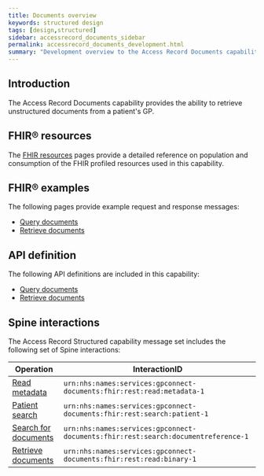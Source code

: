 ```yaml
---
title: Documents overview
keywords: structured design
tags: [design,structured]
sidebar: accessrecord_documents_sidebar
permalink: accessrecord_documents_development.html
summary: "Development overview to the Access Record Documents capability"
---
```


## Introduction ##

The Access Record Documents capability provides the ability to retrieve unstructured documents from a patient's GP.

## FHIR&reg; resources ##

The [FHIR resources](accessrecord_documents_development_resources_overview.html) pages provide a detailed reference on population and consumption of the FHIR profiled resources used in this capability.

## FHIR&reg; examples ##

The following pages provide example request and response messages:

- [Query documents](accessrecord_documents_development_fhir_examples_documents.html)
- [Retrieve documents](accessrecord_documents_development_fhir_examples_documents.html)

## API definition

The following API definitions are included in this capability:

- [Query documents](accessrecord_documents_development_search_patient_documents)
- [Retrieve documents](accessrecord_documents_development_retrieve_patient_documents.html)

## Spine interactions ##

The Access Record Structured capability message set includes the following set of Spine interactions:

| Operation                 | InteractionID             |
|---------------------------|---------------------------|
| [Read metadata](foundations_use_case_get_the_fhir_capability_statement.html) | `urn:nhs:names:services:gpconnect-documents:fhir:rest:read:metadata-1` |
| [Patient search](foundations_use_case_find_a_patient.html) | `urn:nhs:names:services:gpconnect-documents:fhir:rest:search:patient-1` |
| [Search for documents](accessrecord_documents_development_retrieve_patient_documents.html) | `urn:nhs:names:services:gpconnect-documents:fhir:rest:search:documentreference-1` |
| [Retrieve documents](accessrecord_documents_development_search_patient_documents.html)          | `urn:nhs:names:services:gpconnect-documents:fhir:rest:read:binary-1` |
